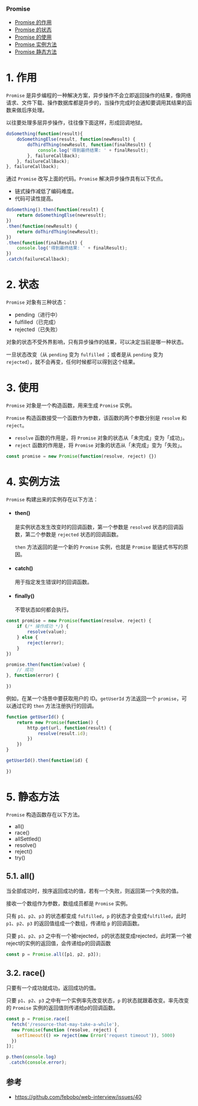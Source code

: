 ### Promise 

- [Promise 的作用](#1-作用)
- [Promise 的状态](#2-状态)
- [Promise 的使用](#3-使用)
- [Promise 实例方法](#4-实例方法)
- [Promise 静态方法](#5-静态方法)


# 1. 作用
`Promise` 是异步编程的一种解决方案，异步操作不会立即返回操作的结果，像网络请求、文件下载、操作数据库都是异步的，当操作完成时会通知要调用其结果的函数来做后序处理。

以往要处理多层异步操作，往往像下面这样，形成回调地狱。
```js
doSomething(function(result){
    doSomethingElse(result, function(newResult) {
        doThirdThing(newResult, function(finalResult) {
            console.log('得到最终结果: ' + finalResult);
        }, failureCallBack);
    }, failureCallBack);
}, failureCallback);
``` 

通过 `Promise` 改写上面的代码。`Promise` 解决异步操作具有以下优点。

- 链式操作减低了编码难度。
- 代码可读性提高。

```js
doSomething().then(function(result) {
    return doSomethingElse(newresult);
})
.then(function(newResult) {
    return doThirdThing(newResult);
})
.then(function(finalResult) {
    console.log('得到最终结果: ' + finalResult);
})
.catch(failureCallback);
```


# 2. 状态
`Promise` 对象有三种状态：
- pending（进行中）
- fulfilled（已完成）
- rejected（已失败）

对象的状态不受外界影响，只有异步操作的结果，可以决定当前是哪一种状态。

一旦状态改变（从 `pending` 变为 `fulfilled` ；或者是从 `pending` 变为 `rejected`），就不会再变，任何时候都可以得到这个结果。


# 3. 使用
`Promise` 对象是一个构造函数，用来生成 `Promise` 实例。

`Promise` 构造函数接受一个函数作为参数，该函数的两个参数分别是 `resolve` 和 `reject`。

- `resolve` 函数的作用是，将 `Promise` 对象的状态从「未完成」变为「成功」。
- `reject` 函数的作用是，将 `Promise` 对象的状态从「未完成」变为「失败」。


```js
const promise = new Promise(function(resolve, reject) {})
```


# 4. 实例方法
`Promise` 构建出来的实例存在以下方法：

- #### then()
  是实例状态发生改变时的回调函数，第一个参数是 `resolved` 状态的回调函数，第二个参数是 `rejected` 状态的回调函数。
  
  `then` 方法返回的是一个新的 `Promise` 实例，也就是 `Promise` 能链式书写的原因。

- #### catch()
  用于指定发生错误时的回调函数。

- #### finally()
  不管状态如何都会执行。

```js
const promise = new Promise(function(resolve, reject) {
    if (/* 操作成功 */) {
        resolve(value);
    } else {
        reject(error);
    }
})

promise.then(function(value) {
    // 成功
}, function(error) {
    
})
```

例如，在某一个场景中要获取用户的 ID。`getUserId` 方法返回一个 `promise`，可以通过它的 `then` 方法注册执行的回调。
```js
function getUserId() {
    return new Promise(function() {
        http.get(url, function(result) {
            resolve(result.id);
        })
    })
}

getUserId().then(function(id) {
    
})
```


# 5. 静态方法
`Promise` 构造函数存在以下方法。
- all()
- race()
- allSettled()
- resolve()
- reject()
- try()

## 5.1. all()
当全部成功时，按序返回成功的值，若有一个失败，则返回第一个失败的值。

接收一个数组作为参数，数组成员都是 `Promise` 实例。

只有 `p1`、`p2`、`p3` 的状态都变成 `fulfilled`，`p` 的状态才会变成`fulfilled`，此时 `p1`、`p2`、`p3` 的返回值组成一个数组，传递给 `p` 的回调函数。

只要 `p1`、`p2`、`p3` 之中有一个被rejected，p的状态就变成rejected，此时第一个被reject的实例的返回值，会传递给p的回调函数

```js
const p = Promise.all([p1, p2, p3]);
```

## 3.2. race()
只要有一个成功就成功，返回成功的值。

只要 `p1`、`p2`、`p3` 之中有一个实例率先改变状态，`p` 的状态就跟着改变。率先改变的 `Promise` 实例的返回值则传递给p的回调函数。

```js
const p = Promise.race([
  fetch('/resource-that-may-take-a-while'),
  new Promise(function (resolve, reject) {
    setTimeout(() => reject(new Error('request timeout')), 5000)
  })
]);

p.then(console.log)
 .catch(console.error);
```



## 参考
- https://github.com/febobo/web-interview/issues/40